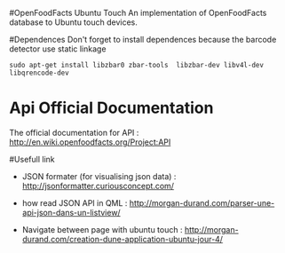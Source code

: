 #OpenFoodFacts Ubuntu Touch
An implementation of OpenFoodFacts database to Ubuntu touch devices.

#Dependences
Don't forget to install dependences because the barcode detector use static linkage

`sudo apt-get install libzbar0 zbar-tools  libzbar-dev libv4l-dev libqrencode-dev`


# Api Official Documentation
The official documentation for API : http://en.wiki.openfoodfacts.org/Project:API


#Usefull link 

- JSON formater (for visualising json data) : http://jsonformatter.curiousconcept.com/

- how read JSON API in QML : http://morgan-durand.com/parser-une-api-json-dans-un-listview/

- Navigate between page with ubuntu touch : http://morgan-durand.com/creation-dune-application-ubuntu-jour-4/



